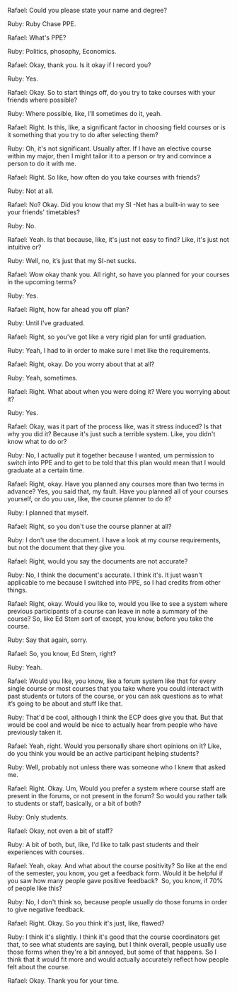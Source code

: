 Rafael: Could you please state your name and degree? 

Ruby: Ruby Chase PPE. 

Rafael: What's PPE?

Ruby: Politics, phosophy, Economics. 

Rafael: Okay, thank you. Is it okay if I record you?

Ruby: Yes. 

Rafael: Okay. So to start things off, do you try to take courses with your friends where possible?

Ruby: Where possible, like, I’ll sometimes do it, yeah.

Rafael: Right. Is this, like, a significant factor in choosing field courses or is it something that you try to do after selecting them?

Ruby: Oh, it's not significant. Usually after. If I have an elective course within my major, then I might tailor it to a person or try and convince a person to do it with me.

Rafael: Right. So like, how often do you take courses with friends? 

Ruby: Not at all.

Rafael: No? Okay. Did you know that my SI -Net has a built-in way to see your friends' timetables? 

Ruby: No.

Rafael: Yeah. Is that because, like, it's just not easy to find? Like, it's just not intuitive or?

Ruby: Well, no, it’s just that my SI-net sucks. 

Rafael: Wow okay thank you. All right, so have you planned for your courses in the upcoming terms?

Ruby: Yes. 

Rafael: Right, how far ahead you off plan? 

Ruby: Until I've graduated. 

Rafael: Right, so you've got like a very rigid plan for until graduation. 

Ruby: Yeah, I had to in order to make sure I met like the requirements. 

Rafael: Right, okay. Do you worry about that at all?

Ruby: Yeah, sometimes. 

Rafael: Right. What about when you were doing it? Were you worrying about it? 

Ruby: Yes. 

Rafael: Okay, was it part of the process like, was it stress induced? Is that why you did it? Because it's just such a terrible system. Like, you didn't know what to do or? 

Ruby: No, I actually put it together because I wanted, um permission to switch into PPE and to get to be told that this plan would mean that I would graduate at a certain time. 

Rafael: Right, okay. Have you planned any courses more than two terms in advance? Yes, you said that, my fault. Have you planned all of your courses yourself, or do you use, like, the course planner to do it?

Ruby: I planned that myself. 

Rafael: Right, so you don't use the course planner at all?

Ruby: I don't use the document. I have a look at my course requirements, but not the document that they give you. 

Rafael: Right, would you say the documents are not accurate? 

Ruby: No, I think the document's accurate. I think it's. It just wasn't applicable to me because I switched into PPE, so I had credits from other things. 

Rafael: Right, okay. Would you like to, would you like to see a system where previous participants of a course can leave in note a summary of the course? So, like Ed Stem sort of except, you know, before you take the course. 

Ruby: Say that again, sorry. 

Rafael: So, you know, Ed Stem, right? 

Ruby: Yeah.

Rafael: Would you like, you know, like a forum system like that for every single course or most courses that you take where you could interact with past students or tutors of the course, or you can ask questions as to what it’s going to be about and stuff like that. 

Ruby: That'd be cool, although I think the ECP does give you that. But that would be cool and would be nice to actually hear from people who have previously taken it. 

Rafael: Yeah, right. Would you personally share short opinions on it? Like, do you think you would be an active participant helping students? 

Ruby: Well, probably not unless there was someone who I knew that asked me. 

Rafael: Right. Okay. Um, Would you prefer a system where course staff are present in the forums, or not present in the forum? So would you rather talk to students or staff, basically, or a bit of both? 

Ruby: Only students. 

Rafael: Okay, not even a bit of staff?

Ruby: A bit of both, but, like, I'd like to talk past students and their experiences with courses. 

Rafael: Yeah, okay. And what about the course positivity? So like at the end of the semester, you know, you get a feedback form. Would it be helpful if you saw how many people gave positive feedback?  So, you know, if 70% of people like this? 

Ruby: No, I don't think so, because people usually do those forums in order to give negative feedback. 

Rafael: Right. Okay. So you think it's just, like, flawed?

Ruby: I think it's slightly. I think it's good that the course coordinators get that, to see what students are saying, but I think overall, people usually use those forms when they're a bit annoyed, but some of that happens. So I think that it would fit more and would actually accurately reflect how people felt about the course. 

Rafael: Okay. Thank you for your time.
